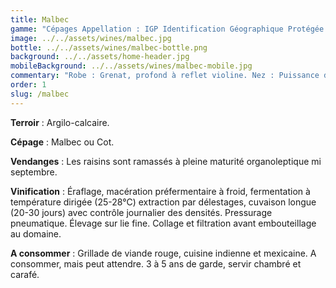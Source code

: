 ```yaml
---
title: Malbec
gamme: "Cépages Appellation : IGP Identification Géographique Protégée Pays d’Oc "
image: ../../assets/wines/malbec.jpg
bottle: ../../assets/wines/malbec-bottle.png
background: ../../assets/home-header.jpg
mobileBackground: ../../assets/wines/malbec-mobile.jpg
commentary: "Robe : Grenat, profond à reflet violine. Nez : Puissance du cépage, fruits noirs. Bouche : Epicé, tanin."
order: 1
slug: /malbec
---
```


**Terroir** : Argilo-calcaire.

**Cépage** : Malbec ou Cot.

**Vendanges** : Les raisins sont ramassés à pleine maturité organoleptique mi septembre.

**Vinification** : Éraflage, macération préfermentaire à froid, fermentation à température dirigée (25-28°C) extraction par délestages, cuvaison longue (20-30 jours) avec contrôle journalier des densités. Pressurage pneumatique. Élevage sur lie fine. Collage et filtration avant embouteillage au domaine.

**A consommer** : Grillade de viande rouge, cuisine indienne et mexicaine. A consommer, mais peut attendre. 3 à 5 ans de garde, servir chambré et carafé.
